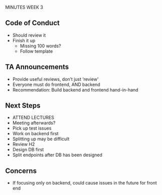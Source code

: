 MINUTES WEEK 3
## Code of Conduct
- Should review it
- Finish it up
    - Missing 100 words?
    - Follow template
## TA Announcements
- Provide useful reviews, don’t just ‘review’
- Everyone must do frontend, AND backend
- Recommendation: Build backend and frontend hand-in-hand

## Next Steps
- ATTEND LECTURES
- Meeting afterwards?
- Pick up test issues
- Work on backend first
- Splitting up may be difficult
- Review H2
- Design DB first
- Split endpoints after DB has been designed

## Concerns
- If focusing only on backend, could cause issues in the future for front end
